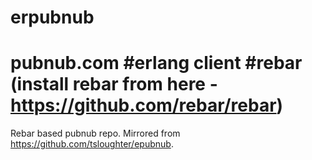 # erpubnub
# pubnub.com #erlang client #rebar (install rebar from here - https://github.com/rebar/rebar)
Rebar based pubnub repo. Mirrored from https://github.com/tsloughter/epubnub.
